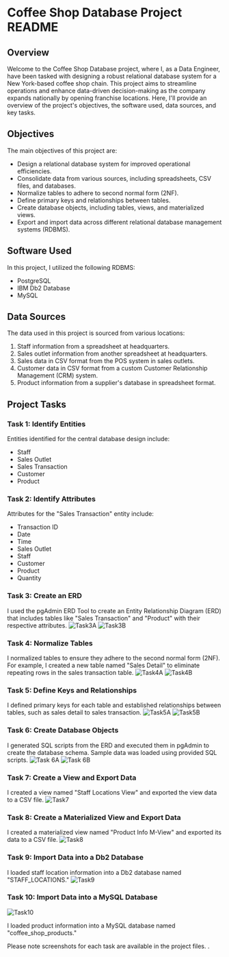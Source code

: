 # Coffee Shop Database Project README

## Overview

Welcome to the Coffee Shop Database project, where I, as a Data Engineer, have been tasked with designing a robust relational database system for a New York-based coffee shop chain. This project aims to streamline operations and enhance data-driven decision-making as the company expands nationally by opening franchise locations. Here, I'll provide an overview of the project's objectives, the software used, data sources, and key tasks.

## Objectives

The main objectives of this project are:

- Design a relational database system for improved operational efficiencies.
- Consolidate data from various sources, including spreadsheets, CSV files, and databases.
- Normalize tables to adhere to second normal form (2NF).
- Define primary keys and relationships between tables.
- Create database objects, including tables, views, and materialized views.
- Export and import data across different relational database management systems (RDBMS).

## Software Used

In this project, I utilized the following RDBMS:

- PostgreSQL
- IBM Db2 Database
- MySQL

## Data Sources

The data used in this project is sourced from various locations:

1. Staff information from a spreadsheet at headquarters.
2. Sales outlet information from another spreadsheet at headquarters.
3. Sales data in CSV format from the POS system in sales outlets.
4. Customer data in CSV format from a custom Customer Relationship Management (CRM) system.
5. Product information from a supplier's database in spreadsheet format.

## Project Tasks

### Task 1: Identify Entities

Entities identified for the central database design include:

- Staff
- Sales Outlet
- Sales Transaction
- Customer
- Product

### Task 2: Identify Attributes

Attributes for the "Sales Transaction" entity include:

- Transaction ID
- Date
- Time
- Sales Outlet
- Staff
- Customer
- Product
- Quantity

### Task 3: Create an ERD

I used the pgAdmin ERD Tool to create an Entity Relationship Diagram (ERD) that includes tables like "Sales Transaction" and "Product" with their respective attributes.
![Task3A](https://github.com/delightez/CoffeeShop_DataOps/assets/56348397/69865222-4236-4619-b905-4a4d8f33fdf3)
![Task3B](https://github.com/delightez/CoffeeShop_DataOps/assets/56348397/22e3ad56-21d9-4f4b-a78e-93db4c770204)

### Task 4: Normalize Tables

I normalized tables to ensure they adhere to the second normal form (2NF). For example, I created a new table named "Sales Detail" to eliminate repeating rows in the sales transaction table.
![Task4A](https://github.com/delightez/CoffeeShop_DataOps/assets/56348397/b4533224-0be2-4f93-80eb-c63ac279d96f)
![Task4B](https://github.com/delightez/CoffeeShop_DataOps/assets/56348397/d5e3c159-c9b1-4503-8e9d-457832cb17b5)

### Task 5: Define Keys and Relationships

I defined primary keys for each table and established relationships between tables, such as sales detail to sales transaction.
![Task5A](https://github.com/delightez/CoffeeShop_DataOps/assets/56348397/e7d80f56-8c3b-4f79-9a51-ec241d42f077)
![Task5B](https://github.com/delightez/CoffeeShop_DataOps/assets/56348397/089bf23c-e395-4078-a0c6-cff64ded9931)

### Task 6: Create Database Objects

I generated SQL scripts from the ERD and executed them in pgAdmin to create the database schema. Sample data was loaded using provided SQL scripts.
![Task 6A](https://github.com/delightez/CoffeeShop_DataOps/assets/56348397/399313ed-c477-48c4-b1a7-cc57f07ae727)
![Task 6B](https://github.com/delightez/CoffeeShop_DataOps/assets/56348397/d14fccb4-2bc0-4e5e-8578-d3572058499b)

### Task 7: Create a View and Export Data

I created a view named "Staff Locations View" and exported the view data to a CSV file.
![Task7](https://github.com/delightez/CoffeeShop_DataOps/assets/56348397/0d707606-23a7-4e8a-9ff3-3227b68f1e95)

### Task 8: Create a Materialized View and Export Data

I created a materialized view named "Product Info M-View" and exported its data to a CSV file.
![Task8](https://github.com/delightez/CoffeeShop_DataOps/assets/56348397/7cf59374-57ba-4843-a491-291e512d06cf)

### Task 9: Import Data into a Db2 Database

I loaded staff location information into a Db2 database named "STAFF_LOCATIONS."
![Task9](https://github.com/delightez/CoffeeShop_DataOps/assets/56348397/1643c52e-fd5f-4746-acf7-b0c9e5eb9d1c)

### Task 10: Import Data into a MySQL Database
![Task10](https://github.com/delightez/CoffeeShop_DataOps/assets/56348397/de7ca792-4e8f-4e36-9870-024ae71437ab)

I loaded product information into a MySQL database named "coffee_shop_products."

Please note screenshots for each task are available in the project files.
.

